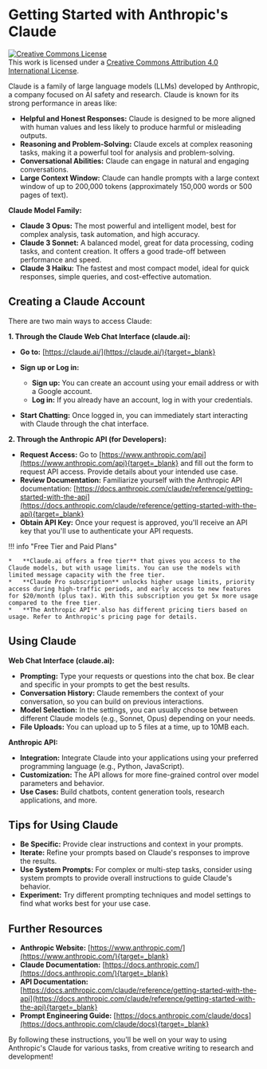 # Getting Started with Anthropic's Claude

<a rel="license" href="http://creativecommons.org/licenses/by/4.0/"><img alt="Creative Commons License" style="border-width:0" src="https://i.creativecommons.org/l/by/4.0/88x31.png" /></a><br />This work is licensed under a <a rel="license" href="http://creativecommons.org/licenses/by/4.0/">Creative Commons Attribution 4.0 International License</a>.

Claude is a family of large language models (LLMs) developed by Anthropic, a company focused on AI safety and research. Claude is known for its strong performance in areas like:

*   **Helpful and Honest Responses:** Claude is designed to be more aligned with human values and less likely to produce harmful or misleading outputs.
*   **Reasoning and Problem-Solving:** Claude excels at complex reasoning tasks, making it a powerful tool for analysis and problem-solving.
*   **Conversational Abilities:** Claude can engage in natural and engaging conversations.
*   **Large Context Window:** Claude can handle prompts with a large context window of up to 200,000 tokens (approximately 150,000 words or 500 pages of text).

**Claude Model Family:**

*   **Claude 3 Opus:** The most powerful and intelligent model, best for complex analysis, task automation, and high accuracy.
*   **Claude 3 Sonnet:** A balanced model, great for data processing, coding tasks, and content creation. It offers a good trade-off between performance and speed.
*   **Claude 3 Haiku:** The fastest and most compact model, ideal for quick responses, simple queries, and cost-effective automation.

## Creating a Claude Account

There are two main ways to access Claude:

**1. Through the Claude Web Chat Interface (claude.ai):**

   *   **Go to:** [https://claude.ai/](https://claude.ai/){target=_blank}
   *   **Sign up or Log in:**
        
        *   **Sign up:** You can create an account using your email address or with a Google account.
        *   **Log in:** If you already have an account, log in with your credentials.
   
   *   **Start Chatting:** Once logged in, you can immediately start interacting with Claude through the chat interface.

**2. Through the Anthropic API (for Developers):**

   *   **Request Access:** Go to [https://www.anthropic.com/api](https://www.anthropic.com/api){target=_blank} and fill out the form to request API access. Provide details about your intended use case.
   *   **Review Documentation:** Familiarize yourself with the Anthropic API documentation: [https://docs.anthropic.com/claude/reference/getting-started-with-the-api](https://docs.anthropic.com/claude/reference/getting-started-with-the-api){target=_blank}
   *   **Obtain API Key:** Once your request is approved, you'll receive an API key that you'll use to authenticate your API requests.

!!! info "Free Tier and Paid Plans"

    *   **Claude.ai offers a free tier** that gives you access to the Claude models, but with usage limits. You can use the models with limited message capacity with the free tier.
    *   **Claude Pro subscription** unlocks higher usage limits, priority access during high-traffic periods, and early access to new features for $20/month (plus tax). With this subscription you get 5x more usage compared to the free tier.
    *   **The Anthropic API** also has different pricing tiers based on usage. Refer to Anthropic's pricing page for details.

## Using Claude

**Web Chat Interface (claude.ai):**

*   **Prompting:** Type your requests or questions into the chat box. Be clear and specific in your prompts to get the best results.
*   **Conversation History:** Claude remembers the context of your conversation, so you can build on previous interactions.
*   **Model Selection:** In the settings, you can usually choose between different Claude models (e.g., Sonnet, Opus) depending on your needs.
*   **File Uploads:** You can upload up to 5 files at a time, up to 10MB each.

**Anthropic API:**

*   **Integration:** Integrate Claude into your applications using your preferred programming language (e.g., Python, JavaScript).
*   **Customization:** The API allows for more fine-grained control over model parameters and behavior.
*   **Use Cases:** Build chatbots, content generation tools, research applications, and more.

## Tips for Using Claude

*   **Be Specific:** Provide clear instructions and context in your prompts.
*   **Iterate:** Refine your prompts based on Claude's responses to improve the results.
*   **Use System Prompts:** For complex or multi-step tasks, consider using system prompts to provide overall instructions to guide Claude's behavior.
*   **Experiment:** Try different prompting techniques and model settings to find what works best for your use case.

## Further Resources

*   **Anthropic Website:** [https://www.anthropic.com/](https://www.anthropic.com/){target=_blank}
*   **Claude Documentation:** [https://docs.anthropic.com/](https://docs.anthropic.com/){target=_blank}
*   **API Documentation:** [https://docs.anthropic.com/claude/reference/getting-started-with-the-api](https://docs.anthropic.com/claude/reference/getting-started-with-the-api){target=_blank}
*   **Prompt Engineering Guide:** [https://docs.anthropic.com/claude/docs](https://docs.anthropic.com/claude/docs){target=_blank}

By following these instructions, you'll be well on your way to using Anthropic's Claude for various tasks, from creative writing to research and development!